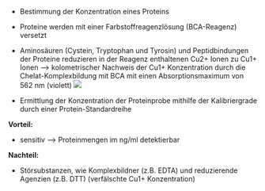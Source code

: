 - Bestimmung der Konzentration eines Proteins

- Proteine werden mit einer Farbstoffreagenzlösung (BCA-Reagenz) versetzt
- Aminosäuren (Cystein, Tryptophan und Tyrosin) und Peptidbindungen der Proteine reduzieren in der Reagenz enthaltenen Cu2+ Ionen zu Cu1+ Ionen --> kolometrischer Nachweis der Cu1+ Konzentration durch die Chelat-Komplexbildung mit BCA mit einen Absorptionsmaximum von 562 nm (violett)
![](Pasted%20image%2020241112175458.png)

- Ermittlung der Konzentration der Proteinprobe mithilfe der Kalibriergrade durch einer Protein-Standardreihe

**Vorteil:**
- sensitiv --> Proteinmengen im ng/ml detektierbar

**Nachteil:**
- Störsubstanzen, wie Komplexbildner (z.B. EDTA) und reduzierende Agenzien (z.B. DTT) (verfälschte Cu1+ Konzentration)